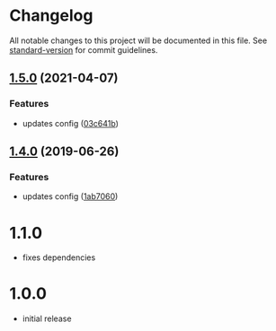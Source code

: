 # Changelog

All notable changes to this project will be documented in this file. See [standard-version](https://github.com/conventional-changelog/standard-version) for commit guidelines.

## [1.5.0](https://github.com/alexkcollier/eslint-config-vue/compare/v1.4.0...v1.5.0) (2021-04-07)


### Features

* updates config ([03c641b](https://github.com/alexkcollier/eslint-config-vue/commit/03c641bcbd90fd77f70fae22efc8e318972a88e2))

## [1.4.0](https://github.com/alexkcollier/eslint-config-vue/compare/v1.3.2...v1.4.0) (2019-06-26)


### Features

* updates config ([1ab7060](https://github.com/alexkcollier/eslint-config-vue/commit/1ab7060))



# 1.1.0
- fixes dependencies

# 1.0.0

- initial release
